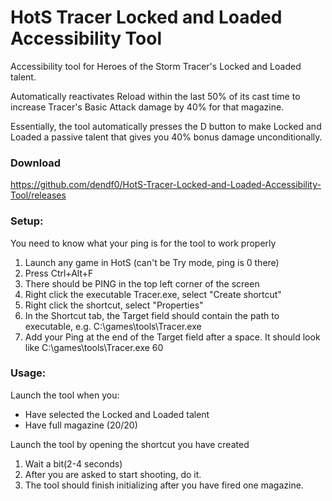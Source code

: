 # HotS Tracer Locked and Loaded Accessibility Tool
Accessibility tool for Heroes of the Storm Tracer's Locked and Loaded talent.

Automatically reactivates Reload within the last 50% of its cast time to increase Tracer's Basic Attack damage by 40% for that magazine.

Essentially, the tool automatically presses the D button to make Locked and Loaded a passive talent that gives you 40% bonus damage unconditionally.

### Download
https://github.com/dendf0/HotS-Tracer-Locked-and-Loaded-Accessibility-Tool/releases

### Setup:
You need to know what your ping is for the tool to work properly
1. Launch any game in HotS (can't be Try mode, ping is 0 there)
2. Press Ctrl+Alt+F
3. There should be PING in the top left corner of the screen
4. Right click the executable Tracer.exe, select "Create shortcut"
5. Right click the shortcut, select "Properties"
6. In the Shortcut tab, the Target field should contain the path to executable, e.g. C:\games\tools\Tracer.exe
7. Add your Ping at the end of the Target field after a space. It should look like C:\games\tools\Tracer.exe 60

### Usage:
Launch the tool when you:
- Have selected the Locked and Loaded talent
- Have full magazine (20/20)

Launch the tool by opening the shortcut you have created
1. Wait a bit(2-4 seconds)
2. After you are asked to start shooting, do it.
3. The tool should finish initializing after you have fired one magazine.
